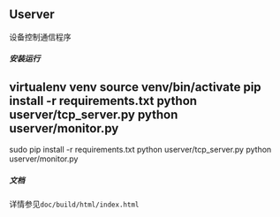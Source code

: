 ## Userver
设备控制通信程序
##### 安装运行
virtualenv venv
source venv/bin/activate
pip install -r requirements.txt
python userver/tcp_server.py
python userver/monitor.py
---- 
sudo pip install -r requirements.txt
python userver/tcp_server.py
python userver/monitor.py
##### 文档
详情参见`doc/build/html/index.html`
